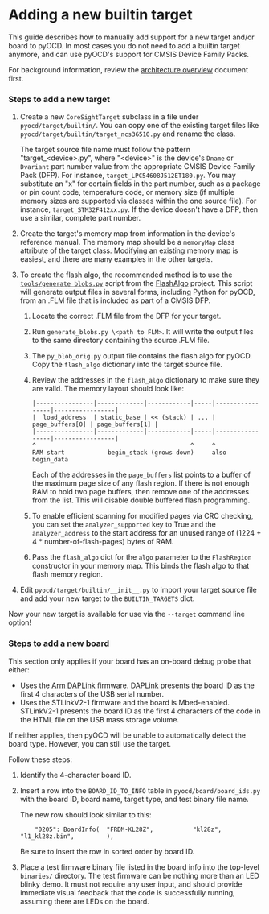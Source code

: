 Adding a new builtin target
===========================

This guide describes how to manually add support for a new target and/or board to pyOCD. In most
cases you do not need to add a builtin target anymore, and can use pyOCD's support for CMSIS
Device Family Packs.

For background information, review the [architecture overview](ARCHITECTURE.md) document first.

### Steps to add a new target

1. Create a new `CoreSightTarget` subclass in a file under `pyocd/target/builtin/`. You can copy one of the
    existing target files like `pyocd/target/builtin/target_ncs36510.py` and rename the class.

    The target source file name must follow
    the pattern "target\_\<device>.py", where "\<device>" is the device's `Dname` or `Dvariant` part
    number value from the appropriate CMSIS Device Family Pack (DFP). For instance,
    `target_LPC54608J512ET180.py`. You may substitute an "x" for certain fields in the part number,
    such as a package or pin count code, temperature code, or memory size (if multiple memory sizes
    are supported via classes within the one source file). For instance, `target_STM32F412xx.py`.
    If the device doesn't have a DFP, then use a similar, complete part number.

2. Create the target's memory map from information in the device's reference manual. The memory map
    should be a `memoryMap` class attribute of the target class. Modifying an existing memory map is
    easiest, and there are many examples in the other targets.

3. To create the flash algo, the recommended method is to use the [`tools/generate_blobs.py`](https://github.com/mbedmicro/FlashAlgo/blob/master/scripts/generate_blobs.py) script from the [FlashAlgo](https://github.com/mbedmicro/FlashAlgo) project. This script will
    generate output files in several forms, including Python for pyOCD, from an .FLM file that is
    included as part of a CMSIS DFP.

    1. Locate the correct .FLM file from the DFP for your target.

    2. Run `generate_blobs.py \<path to FLM>`. It will write the output files to the same directory
        containing the source .FLM file.

    3. The `py_blob_orig.py` output file contains the flash algo for pyOCD. Copy the `flash_algo`
        dictionary into the target source file.

    4. Review the addresses in the `flash_algo` dictionary to make sure they are valid. The memory
       layout should look like:

       ```
       |----------------|-------------|------------|-----|-----------------|-----------------|
       |  load_address  | static_base | << (stack) | ... | page_buffers[0] | page_buffers[1] |
       |----------------|-------------|------------|-----|-----------------|-----------------|
       ^                                           ^     ^
       RAM start            begin_stack (grows down)     also begin_data
       ```

       Each of the addresses in the `page_buffers` list points to a buffer of the maximum page
       size of any flash region. If there is not enough RAM to hold two page buffers, then remove
       one of the addresses from the list. This will disable double buffered flash programming.

    5. To enable efficient scanning for modified pages via CRC checking, you can set the
        `analyzer_supported` key to True and the `analyzer_address` to the start address for an
        unused range of (1224 + 4 * number-of-flash-pages) bytes of RAM.

    6. Pass the `flash_algo` dict for the `algo` parameter to the `FlashRegion` constructor in
        your memory map. This binds the flash algo to that flash memory region.

4. Edit `pyocd/target/builtin/__init__.py` to import your target source file and add your new target
    to the `BUILTIN_TARGETS` dict.

Now your new target is available for use via the `--target` command line option!


### Steps to add a new board

This section only applies if your board has an on-board debug probe that either:

- Uses the [Arm DAPLink](https://github.com/ARMmbed/DAPLink) firmware. DAPLink presents the board ID
    as the first 4 characters of the USB serial number.
- Uses the STLinkV2-1 firmware and the board is Mbed-enabled. STLinkV2-1 presents the board ID
    as the first 4 characters of the code in the HTML file on the USB mass storage volume.

If neither applies, then pyOCD will be unable to automatically detect the board type. However, you
can still use the target.

Follow these steps:

1. Identify the 4-character board ID.

2. Insert a row into the `BOARD_ID_TO_INFO` table in `pyocd/board/board_ids.py` with the board ID,
    board name, target type, and test binary file name.

    The new row should look similar to this:
    ```
        "0205": BoardInfo(  "FRDM-KL28Z",           "kl28z",            "l1_kl28z.bin",         ),
    ```

    Be sure to insert the row in sorted order by board ID.

3. Place a test firmware binary file listed in the board info into the top-level `binaries/`
    directory. The test firmware can be nothing more than an LED blinky demo. It must not require
    any user input, and should provide immediate visual feedback that the code is successfully
    running, assuming there are LEDs on the board.
